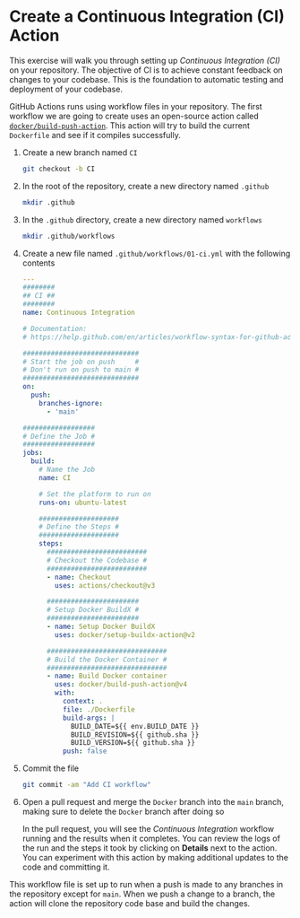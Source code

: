 # Create a Continuous Integration (CI) Action

This exercise will walk you through setting up _Continuous Integration (CI)_ on
your repository. The objective of CI is to achieve constant feedback on changes
to your codebase. This is the foundation to automatic testing and deployment of
your codebase.

GitHub Actions runs using workflow files in your repository. The first workflow
we are going to create uses an open-source action called
[`docker/build-push-action`](https://github.com/docker/build-push-action). This
action will try to build the current `Dockerfile` and see if it compiles
successfully.

1. Create a new branch named `CI`

   ```bash
   git checkout -b CI
   ```

2. In the root of the repository, create a new directory named `.github`

   ```bash
   mkdir .github
   ```

3. In the `.github` directory, create a new directory named `workflows`

   ```bash
   mkdir .github/workflows
   ```

4. Create a new file named `.github/workflows/01-ci.yml` with the following
   contents

   ```yaml
   ---
   ########
   ## CI ##
   ########
   name: Continuous Integration

   # Documentation:
   # https://help.github.com/en/articles/workflow-syntax-for-github-actions

   #############################
   # Start the job on push     #
   # Don't run on push to main #
   #############################
   on:
     push:
       branches-ignore:
         - 'main'

   ##################
   # Define the Job #
   ##################
   jobs:
     build:
       # Name the Job
       name: CI

       # Set the platform to run on
       runs-on: ubuntu-latest

       ####################
       # Define the Steps #
       ####################
       steps:
         #########################
         # Checkout the Codebase #
         #########################
         - name: Checkout
           uses: actions/checkout@v3

         #######################
         # Setup Docker BuildX #
         #######################
         - name: Setup Docker BuildX
           uses: docker/setup-buildx-action@v2

         ##############################
         # Build the Docker Container #
         ##############################
         - name: Build Docker container
           uses: docker/build-push-action@v4
           with:
             context: .
             file: ./Dockerfile
             build-args: |
               BUILD_DATE=${{ env.BUILD_DATE }}
               BUILD_REVISION=${{ github.sha }}
               BUILD_VERSION=${{ github.sha }}
             push: false
   ```

5. Commit the file

   ```bash
   git commit -am "Add CI workflow"
   ```

6. Open a pull request and merge the `Docker` branch into the `main` branch,
   making sure to delete the `Docker` branch after doing so

   In the pull request, you will see the _Continuous Integration_ workflow
   running and the results when it completes. You can review the logs of the run
   and the steps it took by clicking on **Details** next to the action. You can
   experiment with this action by making additional updates to the code and
   committing it.

This workflow file is set up to run when a push is made to any branches in the
repository except for `main`. When we push a change to a branch, the action will
clone the repository code base and build the changes.
